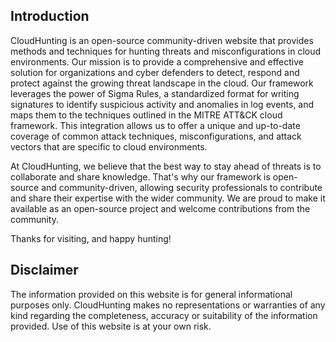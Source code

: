 ## Introduction
CloudHunting is an open-source community-driven website that provides methods and techniques for hunting threats and misconfigurations in cloud environments. Our mission is to provide a comprehensive and effective solution for organizations and cyber defenders to detect, respond and protect against the growing threat landscape in the cloud.
Our framework leverages the power of Sigma Rules, a standardized format for writing signatures to identify suspicious activity and anomalies in log events, and maps them to the techniques outlined in the MITRE ATT&CK cloud framework. This integration allows us to offer a unique and up-to-date coverage of common attack techniques, misconfigurations, and attack vectors that are specific to cloud environments.

At CloudHunting, we believe that the best way to stay ahead of threats is to collaborate and share knowledge. That's why our framework is open-source and community-driven, allowing security professionals to contribute and share their expertise with the wider community. We are proud to make it available as an open-source project and welcome contributions from the community.

Thanks for visiting, and happy hunting!

## Disclaimer
The information provided on this website is for general informational purposes only. CloudHunting makes no representations or warranties of any kind regarding the completeness, accuracy or suitability of the information provided. Use of this website is at your own risk.